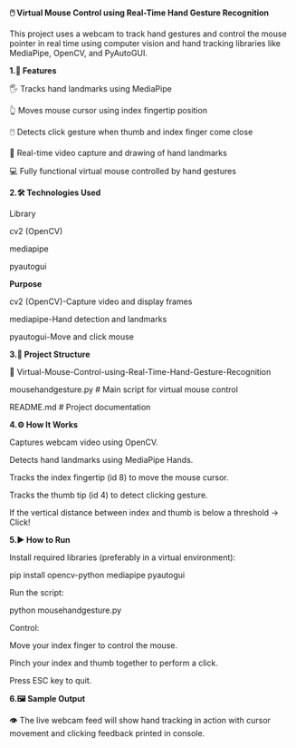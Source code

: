**🖱️ Virtual Mouse Control using Real-Time Hand Gesture Recognition**

This project uses a webcam to track hand gestures and control the mouse pointer in real time using computer vision and hand tracking libraries like MediaPipe, OpenCV, and PyAutoGUI.

**1.📌 Features**

🖐️ Tracks hand landmarks using MediaPipe

👆 Moves mouse cursor using index fingertip position

🖱️ Detects click gesture when thumb and index finger come close

🔴 Real-time video capture and drawing of hand landmarks

💻 Fully functional virtual mouse controlled by hand gestures

**2.🛠️ Technologies Used**

Library

cv2 (OpenCV)

mediapipe

pyautogui

**Purpose**

cv2 (OpenCV)-Capture video and display frames

mediapipe-Hand detection and landmarks

pyautogui-Move and click mouse

**3.📁 Project Structure**

📁 Virtual-Mouse-Control-using-Real-Time-Hand-Gesture-Recognition

mousehandgesture.py        # Main script for virtual mouse control

README.md                  # Project documentation

**4.⚙️ How It Works**

Captures webcam video using OpenCV.

Detects hand landmarks using MediaPipe Hands.

Tracks the index fingertip (id 8) to move the mouse cursor.

Tracks the thumb tip (id 4) to detect clicking gesture.

If the vertical distance between index and thumb is below a threshold → Click!

**5.▶️ How to Run**

Install required libraries (preferably in a virtual environment):

pip install opencv-python mediapipe pyautogui

Run the script:

python mousehandgesture.py

Control:

Move your index finger to control the mouse.

Pinch your index and thumb together to perform a click.

Press ESC key to quit.

**6.🖼️ Sample Output**

👁️ The live webcam feed will show hand tracking in action with cursor movement and clicking feedback printed in console.




